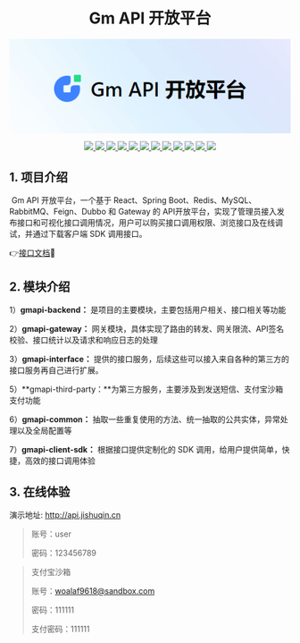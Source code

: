 <h1 align=center>
   Gm API 开放平台
</h1>
<p align="center">
<img src="doc/images/banner.png" alt="image-20230623213937364" style="zoom:200%;" align="center" />
</p>
<p align="center">
<a target="_blank" href="https://github.com/Gumengyo/gmapi-backend">
    	<img src="https://img.shields.io/hexpm/l/plug.svg" ></img>
		<img src="https://img.shields.io/badge/JDK-1.8-green.svg" ></img>
        <img src="https://img.shields.io/badge/nodejs-18.17.1-green" ></img>
        <img src="https://img.shields.io/badge/springboot-2.7.0-green" ></img>
        <img src="https://img.shields.io/badge/react-18.2.0-green" ></img>
		<img src="https://img.shields.io/badge/Umi-4.0.79-green" ></img>
        <img src="https://img.shields.io/badge/swagger-3.0.0-brightgreen" ></img>
        <img src="https://img.shields.io/badge/Dubbo-2.7.4.1-green" ></img>
        <img src="https://img.shields.io/badge/RabbitMQ-3.8.8-green" ></img>
		<img src="https://img.shields.io/badge/MySQL-5.7-green" ></img>
		<img src="https://img.shields.io/badge/Nacos-2.2.0-green" ></img>
		<img src="https://img.shields.io/badge/Redis-7.0.2-green" ></img>
</a></p>


## 1. 项目介绍

​		Gm API 开放平台，一个基于 React、Spring Boot、Redis、MySQL、RabbitMQ、Feign、Dubbo 和 Gateway 的 API开放平台，实现了管理员接入发布接口和可视化接口调用情况，用户可以购买接口调用权限、浏览接口及在线调试，并通过下载客户端 SDK 调用接口。

👉[接口文档](./doc/接口文档.md)📄

## 2. 模块介绍

1）**gmapi-backend：** 是项目的主要模块，主要包括用户相关、接口相关等功能

2）**gmapi-gateway：** 网关模块，具体实现了路由的转发、网关限流、API签名校验、接口统计以及请求和响应日志的处理

3）**gmapi-interface：** 提供的接口服务，后续这些可以接入来自各种的第三方的接口服务再自己进行扩展。

5）**gmapi-third-party：**为第三方服务，主要涉及到发送短信、支付宝沙箱支付功能

6）**gmapi-common：** 抽取一些重复使用的方法、统一抽取的公共实体，异常处理以及全局配置等

7）**gmapi-client-sdk：** 根据接口提供定制化的 SDK 调用，给用户提供简单，快捷，高效的接口调用体验

## 3. 在线体验

演示地址: http://api.jishuqin.cn

> 账号：user
>
> 密码：123456789

> 支付宝沙箱
>
> 账号：woalaf9618@sandbox.com
>
> 密码：111111
>
> 支付密码：111111



